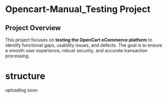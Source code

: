 # Opencart-Manual_Testing Project 

## Project Overview
This project focuses on **testing the OpenCart eCommerce platform** to identify functional gaps, usability issues, and defects. The goal is to ensure a smooth user experience, robust security, and accurate transaction processing.  

# structure 
uploading soon
